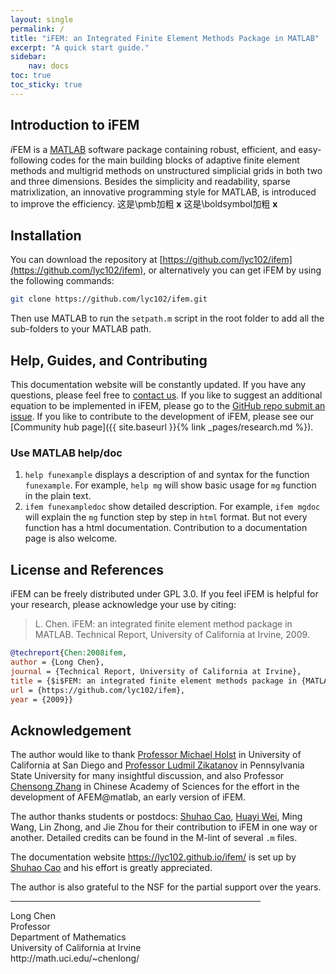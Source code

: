 ```yaml
---
layout: single
permalink: /
title: "iFEM: an Integrated Finite Element Methods Package in MATLAB"
excerpt: "A quick start guide."
sidebar:
    nav: docs
toc: true
toc_sticky: true
---
```


## Introduction to iFEM
*i*FEM is a [MATLAB](https://www.mathworks.com/) software package containing robust, efficient, and easy-following codes for the main building blocks of adaptive finite element methods and multigrid methods on unstructured simplicial grids in both two and three dimensions. Besides the simplicity and readability, sparse matrixlization, an innovative programming style for MATLAB, is introduced to improve the efficiency.
这是\pmb加粗 $\pmb{x}$ 
这是\boldsymbol加粗 $\boldsymbol{x}$


## Installation

You can download the repository at [https://github.com/lyc102/ifem](https://github.com/lyc102/ifem), or alternatively you can get iFEM by using the following commands:

```bash
git clone https://github.com/lyc102/ifem.git
```

Then use MATLAB to run the `setpath.m` script in the root folder to add all the sub-folders to your MATLAB path. 

<!-- [Octave](www.octave.org) version is also available at [https://github.com/lyc102/ifemOctave](https://github.com/lyc102/ifemOctave). -->



## Help, Guides, and Contributing

This documentation website will be constantly updated. If you have any questions, please feel free to [contact us](mailto:lyc102@gmail.com). If you like to suggest an additional equation to be implemented in iFEM, please go to the [GitHub repo submit an issue](https://github.com/lyc102/ifem/issues). If you like to contribute to the development of iFEM, please see our [Community hub page]({{ site.baseurl }}{% link _pages/research.md %}).

### Use MATLAB help/doc
1. `help funexample` displays a description of and syntax for the function `funexample`. For example, `help mg` will show basic usage for `mg` function in the plain text.  
2. `ifem funexampledoc` show detailed description. For example, `ifem mgdoc` will explain the `mg` function step by step in `html` format. But not every function has a html documentation. Contribution to a documentation page is also welcome.

## License and References

iFEM can be freely distributed under GPL 3.0. If you feel iFEM is helpful for your research, please acknowledge your use by citing:

> L. Chen. iFEM: an integrated finite element method package in MATLAB. Technical Report, University of California at Irvine, 2009.

```bibtex
@techreport{Chen:2008ifem,
author = {Long Chen},
journal = {Technical Report, University of California at Irvine},
title = {$i$FEM: an integrated finite element methods package in {MATLAB}},
url = {https://github.com/lyc102/ifem},
year = {2009}}
```



## Acknowledgement

The author would like to thank [Professor Michael Holst](http://cam.ucsd.edu/~mholst/) in University of California at San Diego and [Professor Ludmil Zikatanov](http://www.personal.psu.edu/ltz1/) in Pennsylvania State University for many insightful discussion, and also Professor [Chensong Zhang](http://lsec.cc.ac.cn/~zhangcs/) in Chinese Academy of Sciences for the effort in the development of AFEM@matlab, an early version of iFEM.

The author thanks students or postdocs: [Shuhao Cao](https://scaomath.github.io/), [Huayi Wei](https://weihuayi.github.io), Ming Wang, Lin Zhong, and Jie Zhou for their contribution to iFEM in one way or another. Detailed credits can be found in the M-lint of several `.m` files.

The documentation website https://lyc102.github.io/ifem/ is set up by [Shuhao Cao](https://scaomath.github.io/) and his effort is greatly appreciated.

The author is also grateful to the NSF for the partial support over the years. 



<div style="width:400px" onclick="myhref('http://math.uci.edu/~chenlong/');"><hr/>
Long Chen
<br>
Professor                 
<br>
Department of Mathematics
<br>
University of California at Irvine
http://math.uci.edu/~chenlong/
</div>

<script type="text/javascript">
    function myhref(web){
      window.location.href = web;}
</script>
